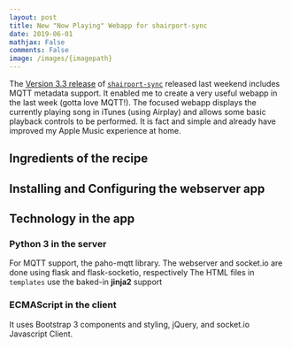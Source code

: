 ```yaml
---
layout: post
title: New "Now Playing" Webapp for shairport-sync
date: 2019-06-01
mathjax: False
comments: False
image: /images/{imagepath}
---
```


The [Version 3.3 release]() of [`shairport-sync`]() released last weekend includes MQTT metadata support. It enabled me to create a very useful webapp in the last week (gotta love MQTT!). The focused webapp displays the currently playing song in iTunes (using Airplay) and allows some basic playback controls to be performed. It is fact and simple and already have improved my Apple Music experience at home.

## Ingredients of the recipe


## Installing and Configuring the webserver app



## Technology in the app

### Python 3 in the server


For MQTT support, the paho-mqtt library.
The webserver and socket.io are done using flask and flask-socketio, respectively
The HTML files in `templates` use the baked-in **jinja2** support


### ECMAScript in the client

It uses Bootstrap 3 components and styling, jQuery, and socket.io Javascript Client.
